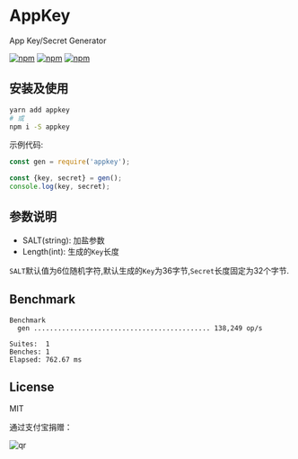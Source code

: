 # AppKey

App Key/Secret Generator

[![npm](https://img.shields.io/npm/v/appkey.svg?style=plastic)](https://npmjs.org/package/appkey) [![npm](https://img.shields.io/npm/dm/appkey.svg?style=plastic)](https://npmjs.org/package/appkey)
[![npm](https://img.shields.io/npm/dt/appkey.svg?style=plastic)](https://npmjs.org/package/appkey)

## 安装及使用

```bash
yarn add appkey
# 或
npm i -S appkey
```

示例代码:

```js
const gen = require('appkey');

const {key, secret} = gen();
console.log(key, secret);
```

## 参数说明

- SALT(string): 加盐参数
- Length(int): 生成的`Key`长度

`SALT`默认值为6位随机字符,默认生成的`Key`为36字节,`Secret`长度固定为32个字节.

## Benchmark

```
Benchmark
  gen ............................................ 138,249 op/s

Suites:  1
Benches: 1
Elapsed: 762.67 ms
```

## License

MIT

通过支付宝捐赠：

![qr](https://cloud.githubusercontent.com/assets/1890238/15489630/fccbb9cc-2193-11e6-9fed-b93c59d6ef37.png)
